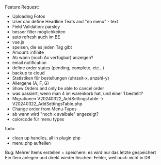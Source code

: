 Feature Request:

- Uploading Fotos
- User can define Headline Texts and "no menu" - text
- Field Validation: parsley
- besser filter möglichkeiten
- auto refresh auch im BE
- vue.js
- speisen, die es jeden Tag gibt
- Amount: infinite
- Ab wann (noch Ax verfügbar) anzeigen?
- email notification
- define order states (pending, complete, etc...)
- backup to cloud
- Statistiken für bestellungen (uhrzeit-x, anzahl-y)
- Allergene (A, F, G)
- Show Orders and only be able to cancel order
- was passiert, wenn man 4 im warenkorb hat, und einer 1 bestellt?
- Migrationen V20240322_AddSettingsTable -> V20240322_AddSettingsTable.php
- Change order from Menu-Types
- ab wann wird "noch x avaibale" angezeigt?
- colorcode für menu types

todo:

- clean up handles, all in plugin.php
- menu.php aufteilen

Bug:
Mehrer Items erstellen + speichern: es wird nur das letzte gespeichert
Ein Item anlegen und direkt wieder löschen: Fehler, weil noch nicht in DB
